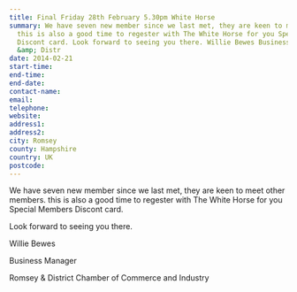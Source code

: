 ```yaml
---
title: Final Friday 28th February 5.30pm White Horse
summary: We have seven new member since we last met, they are keen to meet other members.
  this is also a good time to regester with The White Horse for you Special Members
  Discont card. Look forward to seeing you there. Willie Bewes Business Manager Romsey
  &amp; Distr
date: 2014-02-21
start-time: 
end-time: 
end-date: 
contact-name: 
email: 
telephone: 
website: 
address1: 
address2: 
city: Romsey
county: Hampshire
country: UK
postcode: 
---
```

We have seven new member since we last met, they are keen to meet other members. this is also a good time to regester with The White Horse for you Special Members Discont card.

Look forward to seeing you there.

Willie Bewes

Business Manager

Romsey & District Chamber of Commerce and Industry


